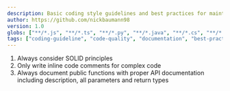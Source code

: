 ```yaml
---
description: Basic coding style guidelines and best practices for maintaining clean, well-documented code.
author: https://github.com/nickbaumann98
version: 1.0
globs: ["**/*.js", "**/*.ts", "**/*.py", "**/*.java", "**/*.cs", "**/*.cpp"]
tags: ["coding-guideline", "code-quality", "documentation", "best-practices"]
---
```


1. Always consider SOLID principles
2. Only write inline code comments for complex code
3. Always document public functions with proper API documentation including description, all parameters and return types
